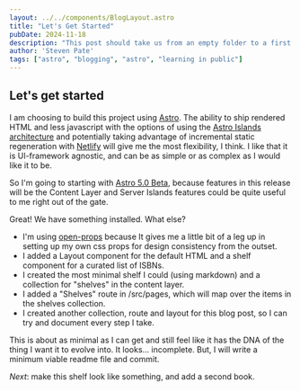 ```yaml
---
layout: ../../components/BlogLayout.astro
title: "Let's Get Started"
pubDate: 2024-11-18
description: "This post should take us from an empty folder to a first commit and functional but bare demo TBR.FYI site."
author: 'Steven Pate'
tags: ["astro", "blogging", "astro", "learning in public"]
---
```

## Let's get started

I am choosing to build this project using [Astro](https://astro.build/). The ability to ship rendered HTML and less javascript with the options of using the [Astro Islands architecture](https://docs.astro.build/en/concepts/islands/) and potentially taking advantage of incremental static regeneration with [Netlify](https://www.netlify.com/) will give me the most flexibility, I think. I like that it is UI-framework agnostic, and can be as simple or as complex as I would like it to be.

So I'm going to starting with [Astro 5.0 Beta](https://astro.build/blog/astro-5-beta/), because features in this release will be the Content Layer and Server Islands features could be quite useful to me right out of the gate.

Great! We have something installed. What else?

* I'm using [open-props](en-props.style) because It gives me a little bit of a leg up in setting up my own css props for design consistency from the outset. 
* I added a Layout component for the default HTML and a shelf component for a curated list of ISBNs.
* I created the most minimal shelf I could (using markdown) and a collection for "shelves" in the content layer.
* I added a "Shelves" route in /src/pages, which will map over the items in the shelves collection.
* I created another collection, route and layout for this blog post, so I can try and document every step I take.

This is about as minimal as I can get and still feel like it has the DNA of the thing I want it to evolve into. It looks... incomplete. But, I will write a minimum viable readme file and commit.

*Next*: make this shelf look like something, and add a second book.
